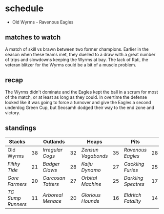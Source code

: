 # schedule

* Old Wyrms - Ravenous Eagles


## matches to watch

A match of skill vs brawn between two former champions. Earlier in the season when these teams met, they duelled to a draw with a great number of trips and slowdowns keeping the Wyrms at bay. The lack of Rati, the veteran blitzer for the Wyrms could be a bit of a muscle problem.

## recap

The Wyrms didn't dominate and the Eagles kept the ball in a scrum for most of the match, or at least as long as they could. In overtime the defense looked like it was going to force a turnover and give the Eagles a second underdog Green Cup, but Seosamh dodged their way to the end zone and victory.

## standings

| Stacks |  | Outlands |  | Heaps |  | Pits |  |
|-------|-----|--|--|------|------|--|--|
| Old Wyrms | 38 | *Irregular Cogs* | 32 | *Zensun Vagabonds* | 35 | *Ravenous Eagles* | 28 |
| *Filthy Tide* | 21 | *Badger Claws* | 28 | *Kaiju Dynamo* | 27 | *Cackling Furies* | 25 |
| *Gore Farmers* | 20 | *Carcosan Tatters* | 27 | *Orbital Machine* | 25 | *Darkling Spectres* | 17 |
| *TC Sump Runners* | 11 | *Arboreal Menace* | 20 |  *Glorious Hounds* | 16 | *Eldritch Fatality* | 14 |